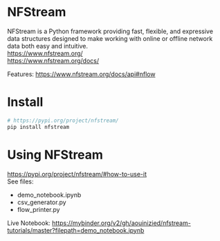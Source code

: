 # NFStream 
NFStream is a Python framework providing fast, flexible, and expressive data structures designed to make working with online or offline network data both easy and intuitive.  
https://www.nfstream.org/  
https://www.nfstream.org/docs/  

Features: https://www.nfstream.org/docs/api#nflow  

# Install

```bash
# https://pypi.org/project/nfstream/
pip install nfstream
```

# Using NFStream
https://pypi.org/project/nfstream/#how-to-use-it  
See files:
  - demo_notebook.ipynb
  - csv_generator.py
  - flow_printer.py 

Live Notebook: https://mybinder.org/v2/gh/aouinizied/nfstream-tutorials/master?filepath=demo_notebook.ipynb  
